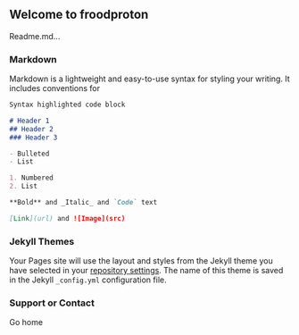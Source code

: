 ## Welcome to froodproton

Readme.md...

### Markdown

Markdown is a lightweight and easy-to-use syntax for styling your writing. It includes conventions for

```markdown
Syntax highlighted code block

# Header 1
## Header 2
### Header 3

- Bulleted
- List

1. Numbered
2. List

**Bold** and _Italic_ and `Code` text

[Link](url) and ![Image](src)
```

### Jekyll Themes

Your Pages site will use the layout and styles from the Jekyll theme you have selected in your [repository settings](https://github.com/froodproton/froodproton.github.io/settings). The name of this theme is saved in the Jekyll `_config.yml` configuration file.

### Support or Contact

Go home
